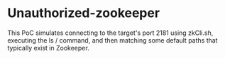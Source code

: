 # Unauthorized-zookeeper
This PoC simulates connecting to the target's port 2181 using zkCli.sh, executing the ls / command, and then matching some default paths that typically exist in Zookeeper.
